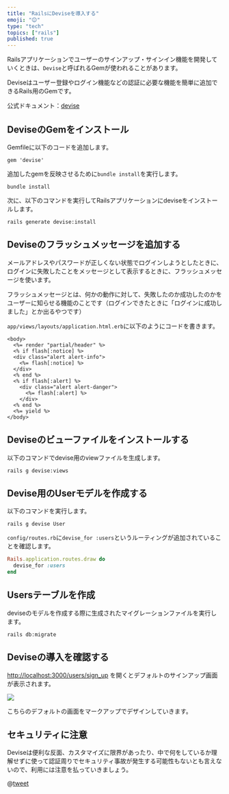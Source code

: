 ```yaml
---
title: "RailsにDeviseを導入する"
emoji: "😊"
type: "tech"
topics: ["rails"]
published: true
---
```


Railsアプリケーションでユーザーのサインアップ・サインイン機能を開発していくときは、`Devise`と呼ばれるGemが使われることがあります。

Deviseはユーザー登録やログイン機能などの認証に必要な機能を簡単に追加できるRails用のGemです。

公式ドキュメント：[devise](https://github.com/heartcombo/devise)


## DeviseのGemをインストール

Gemfileに以下のコードを追加します。

```ruby:Gemfile
gem 'devise'
```

追加したgemを反映させるために`bundle install`を実行します。

```
bundle install
```
次に、以下のコマンドを実行してRailsアプリケーションにdeviseをインストールします。
```
rails generate devise:install
```

## Deviseのフラッシュメッセージを追加する

メールアドレスやパスワードが正しくない状態でログインしようとしたときに、ログインに失敗したことをメッセージとして表示するときに、フラッシュメッセージを使います。

フラッシュメッセージとは、何かの動作に対して、失敗したのか成功したのかをユーザーに知らせる機能のことです（ログインできたときに「ログインに成功しました」とか出るやつです）

`app/views/layouts/application.html.erb`に以下のようにコードを書きます。
```erb
<body>
  <%= render "partial/header" %>
  <% if flash[:notice] %>
  <div class="alert alert-info">
    <%= flash[:notice] %>
  </div>
  <% end %>
  <% if flash[:alert] %>
    <div class="alert alert-danger">
      <%= flash[:alert] %>
    </div>
  <% end %>
  <%= yield %>
</body>
```

## Deviseのビューファイルをインストールする

以下のコマンドでdevise用のviewファイルを生成します。

```
rails g devise:views
```

## Devise用のUserモデルを作成する

以下のコマンドを実行します。
```
rails g devise User
```
`config/routes.rb`に`devise_for :users`というルーティングが追加されていることを確認します。

```ruby:config/routes.rb
Rails.application.routes.draw do
  devise_for :users
end
```

## Usersテーブルを作成

deviseのモデルを作成する際に生成されたマイグレーションファイルを実行します。
```
rails db:migrate
```

## Deviseの導入を確認する

[http://localhost:3000/users/sign_up](http://localhost:3000/users/sign_up) を開くとデフォルトのサインアップ画面が表示されます。

![](https://storage.googleapis.com/zenn-user-upload/0kbx2z1vm42f7ken6murfe8rvnpi)

こちらのデフォルトの画面をマークアップでデザインしていきます。


## セキュリティに注意
Deviseは便利な反面、カスタマイズに限界があったり、中で何をしているか理解せずに使って認証周りでセキュリティ事故が発生する可能性もないとも言えないので、利用には注意を払っていきましょう。

@[tweet](https://twitter.com/catnose99/status/1294404383581417472)